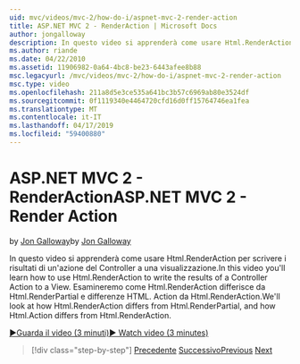 ```yaml
---
uid: mvc/videos/mvc-2/how-do-i/aspnet-mvc-2-render-action
title: ASP.NET MVC 2 - RenderAction | Microsoft Docs
author: jongalloway
description: In questo video si apprenderà come usare Html.RenderAction per scrivere i risultati di un'azione del Controller a una visualizzazione. Si esamineranno differenze di fr Html.RenderAction...
ms.author: riande
ms.date: 04/22/2010
ms.assetid: 11906982-0a64-4bc8-be23-6443afee8b88
msc.legacyurl: /mvc/videos/mvc-2/how-do-i/aspnet-mvc-2-render-action
msc.type: video
ms.openlocfilehash: 211a8d5e3ce535a641bc3b57c6969ab80e3524df
ms.sourcegitcommit: 0f1119340e4464720cfd16d0ff15764746ea1fea
ms.translationtype: MT
ms.contentlocale: it-IT
ms.lasthandoff: 04/17/2019
ms.locfileid: "59400880"
---
```

# <a name="aspnet-mvc-2---render-action"></a><span data-ttu-id="e0610-104">ASP.NET MVC 2 - RenderAction</span><span class="sxs-lookup"><span data-stu-id="e0610-104">ASP.NET MVC 2 - Render Action</span></span>

<span data-ttu-id="e0610-105">by [Jon Galloway](https://github.com/jongalloway)</span><span class="sxs-lookup"><span data-stu-id="e0610-105">by [Jon Galloway](https://github.com/jongalloway)</span></span>

<span data-ttu-id="e0610-106">In questo video si apprenderà come usare Html.RenderAction per scrivere i risultati di un'azione del Controller a una visualizzazione.</span><span class="sxs-lookup"><span data-stu-id="e0610-106">In this video you'll learn how to use Html.RenderAction to write the results of a Controller Action to a View.</span></span> <span data-ttu-id="e0610-107">Esamineremo come Html.RenderAction differisce da Html.RenderPartial e differenze HTML. Action da Html.RenderAction.</span><span class="sxs-lookup"><span data-stu-id="e0610-107">We'll look at how Html.RenderAction differs from Html.RenderPartial, and how Html.Action differs from Html.RenderAction.</span></span>

[<span data-ttu-id="e0610-108">&#9654;Guarda il video (3 minuti)</span><span class="sxs-lookup"><span data-stu-id="e0610-108">&#9654; Watch video (3 minutes)</span></span>](https://channel9.msdn.com/Blogs/ASP-NET-Site-Videos/aspnet-mvc-2-render-action)

> [!div class="step-by-step"]
> <span data-ttu-id="e0610-109">[Precedente](aspnet-mvc-2-areas.md)
> [Successivo](5-minute-introduction-to-aspnet-mvc.md)</span><span class="sxs-lookup"><span data-stu-id="e0610-109">[Previous](aspnet-mvc-2-areas.md)
[Next](5-minute-introduction-to-aspnet-mvc.md)</span></span>
